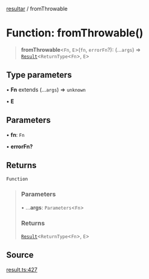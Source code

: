 [resultar](../wiki/Home) / fromThrowable

# Function: fromThrowable()

> **fromThrowable**\<`Fn`, `E`\>(`fn`, `errorFn`?): (...`args`) => [`Result`](../wiki/Class.Result)\<`ReturnType`\<`Fn`\>, `E`\>

## Type parameters

• **Fn** extends (...`args`) => `unknown`

• **E**

## Parameters

• **fn**: `Fn`

• **errorFn?**

## Returns

`Function`

> ### Parameters
>
> • ...**args**: `Parameters`\<`Fn`\>
>
> ### Returns
>
> [`Result`](../wiki/Class.Result)\<`ReturnType`\<`Fn`\>, `E`\>
>

## Source

[result.ts:427](https://github.com/inaiat/resultar/blob/6bdf9a02220a7cdf3ada422bc826a1ae3bdd86e8/src/result.ts#L427)

